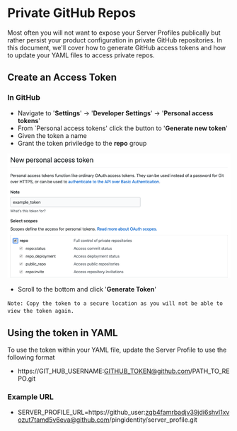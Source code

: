 # Private GitHub Repos

Most often you will not want to expose your Server Profiles publically but rather persist your product configuration in private GitHub repositories. In this document, we'll cover how to generate GitHub access tokens and how to update your YAML files to access private repos.

## Create an Access Token

### In GitHub

* Navigate to '**Settings**' -> '**Developer Settings**' -> '**Personal access tokens**'
* From `Personal access tokens' click the button to '**Generate new token**'
* Given the token a name
* Grant the token priviledge to the **repo** group

![TCP_XML S3 Cluster Variables](../images/GITHUB_PERSONAL_ACCESS_TOKEN.png)

* Scroll to the bottom and click '**Generate Token**'

```Note: Copy the token to a secure location as you will not be able to view the token again.```


## Using the token in YAML

To use the token within your YAML file, update the Server Profile to use the following format

* https://GIT_HUB_USERNAME:GITHUB_TOKEN@github.com/PATH_TO_REPO.git

### Example URL

* SERVER_PROFILE_URL=https://github_user:zqb4famrbadjv39jdi6shvl1xvozut7tamd5v6eva@github.com/pingidentity/server_profile.git



